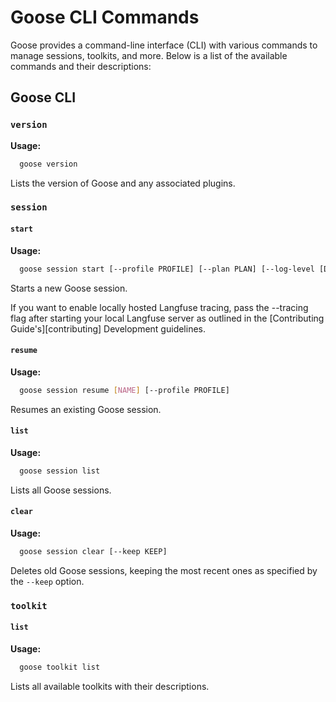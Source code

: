 # Goose CLI Commands

Goose provides a command-line interface (CLI) with various commands to manage sessions, toolkits, and more. Below is a list of the available commands and their descriptions:

## Goose CLI

### `version`

**Usage:**
```sh
  goose version
```

Lists the version of Goose and any associated plugins.

### `session`

#### `start`

**Usage:**
```sh
  goose session start [--profile PROFILE] [--plan PLAN] [--log-level [DEBUG|INFO|WARNING|ERROR|CRITICAL]] [--tracing]
```

Starts a new Goose session.

If you want to enable locally hosted Langfuse tracing, pass the --tracing flag after starting your local Langfuse server as outlined in the [Contributing Guide's][contributing] Development guidelines.

#### `resume`

**Usage:**
```sh
  goose session resume [NAME] [--profile PROFILE]
```

Resumes an existing Goose session.

#### `list`

**Usage:**
```sh
  goose session list
```

Lists all Goose sessions.

#### `clear`

**Usage:**
```sh
  goose session clear [--keep KEEP]
```

Deletes old Goose sessions, keeping the most recent ones as specified by the `--keep` option.

### `toolkit`

#### `list`

**Usage:**
```sh
  goose toolkit list
```

Lists all available toolkits with their descriptions.
